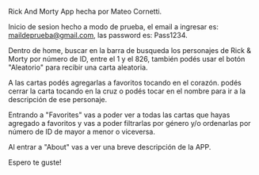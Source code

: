 Rick And Morty App hecha por Mateo Cornetti.

Inicio de sesion hecho a modo de prueba, el email a ingresar es: maildeprueba@gmail.com, las password es: Pass1234.

Dentro de home, buscar en la barra de busqueda los personajes de Rick & Morty por número de ID, entre el 1 y el 826, también podés usar el botón "Aleatorio" para recibir una carta aleatoria.

A las cartas podés agregarlas a favoritos tocando en el corazón. podés cerrar la carta tocando en la cruz o podés tocar en el nombre para ir a la descripción de ese personaje.

Entrando a "Favorites" vas a poder ver a todas las cartas que hayas agregado a favoritos y vas a poder filtrarlas por género y/o ordenarlas por número de ID de mayor a menor o viceversa.

Al entrar a "About" vas a ver una breve descripción de la APP.

Espero te guste!
